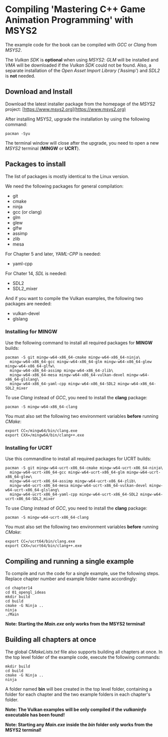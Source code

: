 # Compiling 'Mastering C++ Game Animation Programming' with MSYS2

The example code for the book can be compiled with *GCC* or *Clang* from *MSYS2*.

The *Vulkan SDK* is **optional** when using *MSYS2*: *GLM* will be installed and *VMA* will be downloaded if the *Vulkan SDK* could not be found.
Also, a separate installation of the *Open Asset Import Library* ('Assimp') and *SDL2* is **not** needed.

## Download and Install

Download the latest installer package from the homepage of the *MSYS2* project:
[https://www.msys2.org](https://www.msys2.org)

After installing MSYS2, upgrade the installation by using the following command:
```
pacman -Syu
```

The terminal window will close after the upgrade, you need to open a new *MSYS2* terminal (**MINGW** or **UCRT**).

## Packages to install

The list of packages is mostly identical to the Linux version.

We need the following packages for general compilation:
* git
* cmake
* ninja
* gcc (or clang)
* glm
* glew
* glfw
* assimp
* zlib
* mesa

For Chapter 5 and later, *YAML-CPP* is needed:
* yaml-cpp

For Chater 14, *SDL* is needed:
* SDL2
* SDL2\_mixer

And if you want to compile the Vulkan examples, the following two packages are needed:
* vulkan-devel
* glslang


### Installing for MINGW

Use the following command to install all required packages for **MINGW** builds:
```
pacman -S git mingw-w64-x86_64-cmake mingw-w64-x86_64-ninja\
  mingw-w64-x86_64-gcc mingw-w64-x86_64-glm mingw-w64-x86_64-glew mingw-w64-x86_64-glfw\
  mingw-w64-x86_64-assimp mingw-w64-x86_64-zlib\
  mingw-w64-x86_64-mesa mingw-w64-x86_64-vulkan-devel mingw-w64-x86_64-glslang\
  mingw-w64-x86_64-yaml-cpp mingw-w64-x86_64-SDL2 mingw-w64-x86_64-SDL2_mixer
```

To use *Clang* instead of *GCC*, you need to install the **clang** package:

```
pacman -S mingw-w64-x86_64-clang
```

You must also set the following two environment variables **before** running *CMake*:
```
export CC=/mingw64/bin/clang.exe
export CXX=/mingw64/bin/clang++.exe
```

### Installing for UCRT

Use this commandline to install all required packages for UCRT builds:
```
pacman -S git mingw-w64-ucrt-x86_64-cmake mingw-w64-ucrt-x86_64-ninja\
  mingw-w64-ucrt-x86_64-gcc mingw-w64-ucrt-x86_64-glm mingw-w64-ucrt-x86_64-glew\
  mingw-w64-ucrt-x86_64-assimp mingw-w64-ucrt-x86_64-zlib\
  mingw-w64-ucrt-x86_64-mesa mingw-w64-ucrt-x86_64-vulkan-devel mingw-w64-ucrt-x86_64-glslang\
  mingw-w64-ucrt-x86_64-yaml-cpp mingw-w64-ucrt-x86_64-SDL2 mingw-w64-ucrt-x86_64-SDL2_mixer
```


To use *Clang* instead of *GCC*, you need to install the **clang** package:

```
pacman -S mingw-w64-ucrt-x86_64-clang
```

You must also set the following two environment variables **before** running *CMake*:
```
export CC=/ucrt64/bin/clang.exe
export CXX=/ucrt64/bin/clang++.exe
```

## Compiling and running a single example

To compile and run the code for a single example, use the following steps. Replace chapter number and example folder name accordingly:
```
cd chapter14
cd 01_opengl_ideas
mkdir build
cd build
cmake -G Ninja ..
ninja
./Main
```

**Note: Starting the *Main.exe* only works from the MSYS2 terminal!**

## Building all chapters at once

The global *CMakeLists.txt* file also supports building all chapters at once. In the top level folder of the example code, execute the following commands:

```
mkdir build
cd build
cmake -G Ninja ..
ninja
```

A folder named **bin** will bee created in the top level folder, containing a folder for each chapter and the two example folders in each chapter's folder.

**Note: The Vulkan examples will be only compiled if the *vulkaninfo* executable has been found!**

**Note: Starting any *Main.exe* inside the *bin* folder only works from the MSYS2 terminal!**
